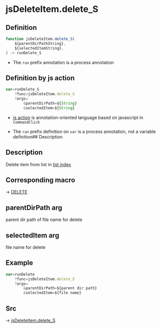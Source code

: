 # jsDeleteItem.delete_S

## Definition

```js.js
function jsDeleteItem.delete_S(
	${parentDirPathString},
	${selectedItemString},
) -> runDelete_S
```

- The `run` prefix annotation is a process annotation
## Definition by js action

```js.js
var=runDelete_S
	?func=jsDeleteItem.delete_S
	?args=
		&parentDirPath=${String}
		&selectedItem=${String}
```

- [js action](#) is annotation-oriented language based on javascript in `CommandClick`

- The `run` prefix definition on `var` is a process annotation, not a variable definition## Description

## Description


Delete item from list in [list index](https://github.com/puutaro/CommandClick/blob/master/md/developer/configs/listIndexConfig.md)

## Corresponding macro

-> [DELETE](https://github.com/puutaro/CommandClick/blob/master/md/developer/js_action/js_action_macro_for_list_index.md#delete)

## parentDirPath arg

parent dir path of file name for delete

## selectedItem arg

file name for delete

## Example

```js.js
var=runDelete
    ?func=jsDeleteItem.delete_S
    ?args=
        &parentDirPath=${parent dir path}
        &selectedItem=${file name}

```



## Src

-> [jsDeleteItem.delete_S](https://github.com/puutaro/CommandClick/blob/master/app/src/main/java/com/puutaro/commandclick/fragment_lib/terminal_fragment/js_interface/list_index/JsDeleteItem.kt#L18)


